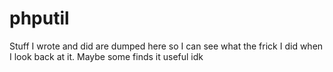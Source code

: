 # phputil
Stuff I wrote and did are dumped here so I can see what the frick I did when I look back at it. Maybe some finds it useful idk 

